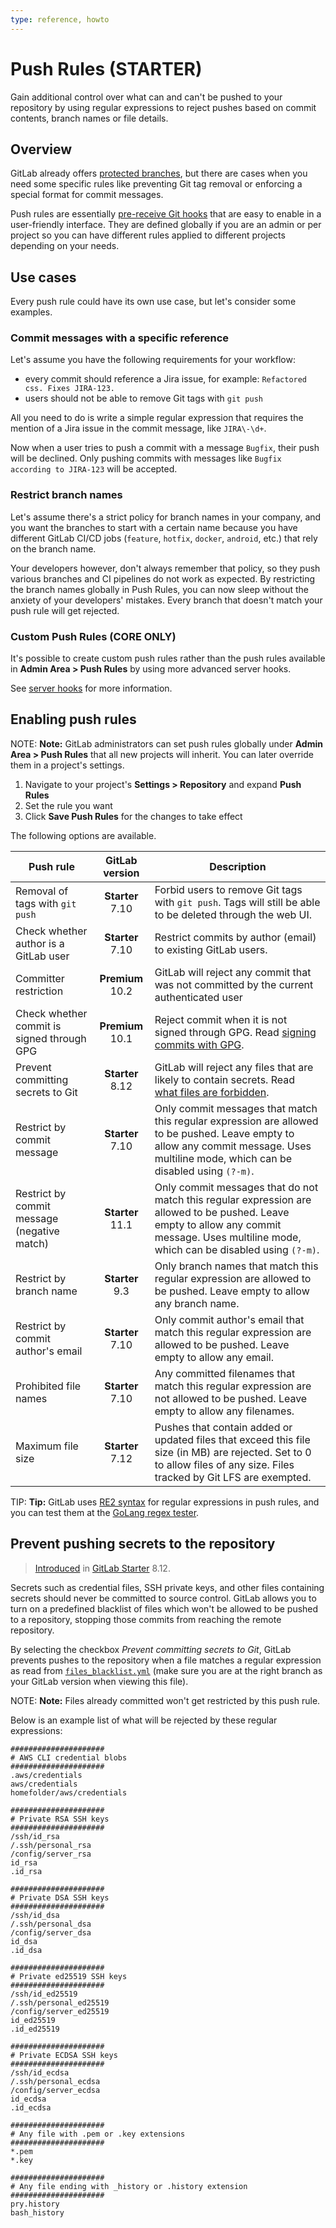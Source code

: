```yaml
---
type: reference, howto
---
```


# Push Rules **(STARTER)**

Gain additional control over what can and can't be pushed to your repository by using
regular expressions to reject pushes based on commit contents, branch names or file details.

## Overview

GitLab already offers [protected branches](../user/project/protected_branches.md), but there are
cases when you need some specific rules like preventing Git tag removal or
enforcing a special format for commit messages.

Push rules are essentially [pre-receive Git hooks](https://git-scm.com/book/en/v2/Customizing-Git-Git-Hooks) that are easy to
enable in a user-friendly interface. They are defined globally if you are an
admin or per project so you can have different rules applied to different
projects depending on your needs.

## Use cases

Every push rule could have its own use case, but let's consider some examples.

### Commit messages with a specific reference

Let's assume you have the following requirements for your workflow:

- every commit should reference a Jira issue, for example: `Refactored css. Fixes JIRA-123.`
- users should not be able to remove Git tags with `git push`

All you need to do is write a simple regular expression that requires the mention
of a Jira issue in the commit message, like `JIRA\-\d+`.

Now when a user tries to push a commit with a message `Bugfix`, their push will
be declined. Only pushing commits with messages like `Bugfix according to JIRA-123`
will be accepted.

### Restrict branch names

Let's assume there's a strict policy for branch names in your company, and
you want the branches to start with a certain name because you have different
GitLab CI/CD jobs (`feature`, `hotfix`, `docker`, `android`, etc.) that rely on the
branch name.

Your developers however, don't always remember that policy, so they push
various branches and CI pipelines do not work as expected. By restricting the
branch names globally in Push Rules, you can now sleep without the anxiety
of your developers' mistakes. Every branch that doesn't match your push rule
will get rejected.

### Custom Push Rules **(CORE ONLY)**

It's possible to create custom push rules rather than the push rules available in
**Admin Area > Push Rules** by using more advanced server hooks.

See [server hooks](../administration/server_hooks.md) for more information.

## Enabling push rules

NOTE: **Note:**
GitLab administrators can set push rules globally under
**Admin Area > Push Rules** that all new projects will inherit. You can later
override them in a project's settings.

1. Navigate to your project's **Settings > Repository** and expand **Push Rules**
1. Set the rule you want
1. Click **Save Push Rules** for the changes to take effect

The following options are available.

| Push rule | GitLab version | Description |
| --------- | :------------: | ----------- |
| Removal of tags with `git push` | **Starter** 7.10 | Forbid users to remove Git tags with `git push`. Tags will still be able to be deleted through the web UI. |
| Check whether author is a GitLab user | **Starter** 7.10 | Restrict commits by author (email) to existing GitLab users. |
| Committer restriction | **Premium** 10.2 | GitLab will reject any commit that was not committed by the current authenticated user |
| Check whether commit is signed through GPG | **Premium** 10.1 | Reject commit when it is not signed through GPG. Read [signing commits with GPG](../user/project/repository/gpg_signed_commits/index.md). |
| Prevent committing secrets to Git | **Starter** 8.12 | GitLab will reject any files that are likely to contain secrets. Read [what files are forbidden](#prevent-pushing-secrets-to-the-repository). |
| Restrict by commit message | **Starter** 7.10 | Only commit messages that match this regular expression are allowed to be pushed. Leave empty to allow any commit message. Uses multiline mode, which can be disabled using `(?-m)`. |
| Restrict by commit message (negative match)| **Starter** 11.1 | Only commit messages that do not match this regular expression are allowed to be pushed. Leave empty to allow any commit message. Uses multiline mode, which can be disabled using `(?-m)`. |
| Restrict by branch name | **Starter** 9.3 | Only branch names that match this regular expression are allowed to be pushed. Leave empty to allow any branch name. |
| Restrict by commit author's email | **Starter** 7.10 | Only commit author's email that match this regular expression are allowed to be pushed. Leave empty to allow any email. |
| Prohibited file names | **Starter** 7.10 | Any committed filenames that match this regular expression are not allowed to be pushed. Leave empty to allow any filenames. |
| Maximum file size | **Starter** 7.12 | Pushes that contain added or updated files that exceed this file size (in MB) are rejected. Set to 0 to allow files of any size. Files tracked by Git LFS are exempted. |

TIP: **Tip:**
GitLab uses [RE2 syntax](https://github.com/google/re2/wiki/Syntax) for regular expressions in push rules, and you can test them at the [GoLang regex tester](https://regex-golang.appspot.com/assets/html/index.html).

## Prevent pushing secrets to the repository

> [Introduced](https://gitlab.com/gitlab-org/gitlab/issues/385) in [GitLab Starter](https://about.gitlab.com/pricing/) 8.12.

Secrets such as credential files, SSH private keys, and other files containing secrets should never be committed to source control.
GitLab allows you to turn on a predefined blacklist of files which won't be allowed to be
pushed to a repository, stopping those commits from reaching the remote repository.

By selecting the checkbox *Prevent committing secrets to Git*, GitLab prevents
pushes to the repository when a file matches a regular expression as read from
[`files_blacklist.yml`](https://gitlab.com/gitlab-org/gitlab/blob/master/ee/lib/gitlab/checks/files_blacklist.yml) (make sure you are at the right branch
as your GitLab version when viewing this file).

NOTE: **Note:**
Files already committed won't get restricted by this push rule.

Below is an example list of what will be rejected by these regular expressions:

```shell
#####################
# AWS CLI credential blobs
#####################
.aws/credentials
aws/credentials
homefolder/aws/credentials

#####################
# Private RSA SSH keys
#####################
/ssh/id_rsa
/.ssh/personal_rsa
/config/server_rsa
id_rsa
.id_rsa

#####################
# Private DSA SSH keys
#####################
/ssh/id_dsa
/.ssh/personal_dsa
/config/server_dsa
id_dsa
.id_dsa

#####################
# Private ed25519 SSH keys
#####################
/ssh/id_ed25519
/.ssh/personal_ed25519
/config/server_ed25519
id_ed25519
.id_ed25519

#####################
# Private ECDSA SSH keys
#####################
/ssh/id_ecdsa
/.ssh/personal_ecdsa
/config/server_ecdsa
id_ecdsa
.id_ecdsa

#####################
# Any file with .pem or .key extensions
#####################
*.pem
*.key

#####################
# Any file ending with _history or .history extension
#####################
pry.history
bash_history
```

<!-- ## Troubleshooting

Include any troubleshooting steps that you can foresee. If you know beforehand what issues
one might have when setting this up, or when something is changed, or on upgrading, it's
important to describe those, too. Think of things that may go wrong and include them here.
This is important to minimize requests for support, and to avoid doc comments with
questions that you know someone might ask.

Each scenario can be a third-level heading, e.g. `### Getting error message X`.
If you have none to add when creating a doc, leave this section in place
but commented out to help encourage others to add to it in the future. -->
